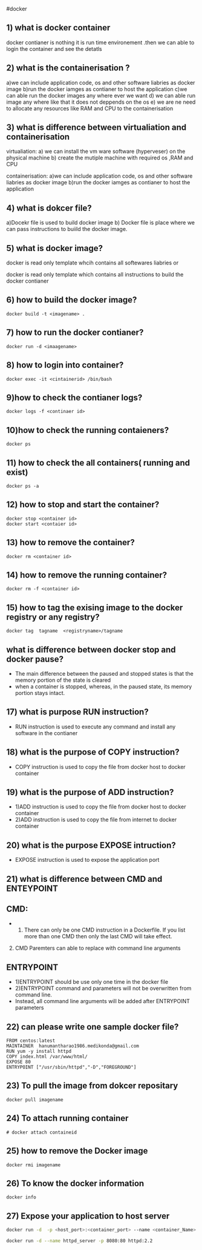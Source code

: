 #docker
## 1) what is docker container
docker contianer is nothing it is run time environement .then we can able to login the container and see the detatls

## 2) what is the containerisation ?
 a)we can include application code, os and other software liabries as docker image
 b)run the docker iamges as contianer to host the application
 c)we can able run the docker images any where ever we want 
 d) we can able run image any where like that it does not deppends on the os
 e) we are  ne need to allocate any resources like RAM and CPU  to the containerisation

## 3) what is difference between virtualiation and containerisation
virtualiation:
a) we can install the vm ware software (hyperveser) on the physical machine
b) create the mutiple machine with required os ,RAM and CPU

containerisation:
a)we can include application code, os and other software liabries as docker image
b)run the docker iamges as contianer to host the application

## 4) what is dokcer file?
a)Docekr file is used to  build docker image
b) Docker file  is place where we  can pass instructions to buiild the docker image.

## 5) what is docker image?
docker is read only template whcih contains all softewares liabries
 or

docker is read only template which contains all instructions to build the docker contianer

## 6) how to build the docker image?
```
docker build -t <imagename> .
```
## 7) how to run the docker contianer?
```
docker run -d <imaagename> 
```

## 8) how to login into container?
```
docker exec -it <cintainerid> /bin/bash

```

## 9)how to check the contianer logs?
```
docker logs -f <continaer id>
```

## 10)how to check the running contaieners?
```
docker ps
```
## 11) how to check the all containers( running and exist)
```
docker ps -a
```
## 12) how to stop and start the container?
```
docker stop <container id>
docker start <contaier id>

```
## 13) how to remove the container?
```
docker rm <container id>
```
## 14) how to remove the running  container?
```
docker rm -f <container id>

```
## 15) how to tag the exising image to the docker registry or any registry?
```
docker tag  tagname  <registryname>/tagname
```
## what is difference between docker stop and docker pause?
- The main difference between the paused and stopped states is that the memory portion of the state is 
  cleared 
- when a container is stopped, whereas, in the paused state, its memory portion stays intact.
## 17) what is purpose RUN instruction?
- RUN instruction is used to execute any command and install any software in the contianer
## 18) what is the  purpose of  COPY instruction?
- COPY instruction is used to copy the file from docker host to docker container

## 19) what is the purpose of ADD instruction?
- 1)ADD instruction  is used to copy the file from docker host to docker container
- 2)ADD instruction  is used to copy the file from internet  to docker container

## 20) what is the purpose EXPOSE intruction?

- EXPOSE instruction is used to expose the application port

## 21) what is difference between CMD and ENTEYPOINT
  ## CMD:
- 1) There can only be one CMD instruction in a Dockerfile.
If you list more than one CMD then only the last CMD will take effect.
2) CMD Paremters can able to replace with command line arguments 
## ENTRYPOINT
- 1)ENTRYPOINT should be use only one time in the docker file
- 2)ENTRYPOINT command and parameters will not be overwritten from command line. 
- Instead, all command line arguments will be added after ENTRYPOINT parameters

## 22) can please write one sample docker file?
```
FROM centos:latest
MAINTAINER  hanumantharao1986.medikonda@gmail.com
RUN yum -y install httpd
COPY index.html /var/www/html/
EXPOSE 80
ENTRYPOINT ["/usr/sbin/httpd","-D","FOREGROUND"]
```

## 23) To pull the image from dokcer repositary
```
docker pull imagename
```

## 24) To attach running container
```
# docker attach containeid
```

## 25) how to remove the Docker image
```
docker rmi imagename
```
## 26) To know the docker information
```
docker info

```

## 27) Expose your application to host server
```sh
docker run -d  -p <host_port>:<container_port> --name <container_Name> <image_name>:<Image_version/tag>

docker run -d --name httpd_server -p 8080:80 httpd:2.2
```


























